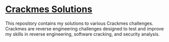 # [Crackmes Solutions](crackmes.one)

This repository contains my solutions to various Crackmes challenges. Crackmes are reverse engineering challenges designed to test and improve my skills in reverse engineering, software cracking, and security analysis.

